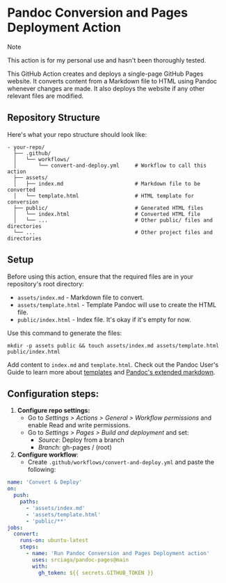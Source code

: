 # Pandoc Conversion and Pages Deployment Action

> [!NOTE]
> This action is for my personal use and hasn't been thoroughly tested.

This GitHub Action creates and deploys a single-page GitHub Pages website. It converts content from a Markdown file to HTML using Pandoc whenever changes are made. It also deploys the website if any other relevant files are modified.

## Repository Structure

Here's what your repo structure should look like:

```
- your-repo/
  ├── .github/
  │   └── workflows/
  │       └── convert-and-deploy.yml     # Workflow to call this action
  ├── assets/
  │   ├── index.md                       # Markdown file to be converted
  │   └── template.html                  # HTML template for conversion
  ├── public/                            # Generated HTML files
  │   └── index.html                     # Converted HTML file
  │   └── ...                            # Other public/ files and directories
  └── ...                                # Other project files and directories
```


## Setup

Before using this action, ensure that the required files are in your repository's root directory:

- `assets/index.md` - Markdown file to convert.  
- `assets/template.html` - Template Pandoc will use to create the HTML file.  
- `public/index.html` - Index file. It's okay if it's empty for now.

Use this command to generate the files:

```
mkdir -p assets public && touch assets/index.md assets/template.html public/index.html
```

Add content to `index.md` and `template.html`. Check out the Pandoc User's Guide to learn more about [templates](https://pandoc.org/MANUAL.html#templates) and [Pandoc's extended markdown](https://pandoc.org/MANUAL.html#pandocs-markdown).

## Configuration steps:

1. **Configure repo settings:** 
    - Go to *Settings > Actions > General > Workflow permissions* and enable Read and write permissions.
    - Go to *Settings > Pages > Build and deployment* and set:
        - *Source*: Deploy from a branch
        - *Branch*: gh-pages  / (root)
2. **Configure workflow**:
    - Create `.github/workflows/convert-and-deploy.yml` and paste the following:

```yaml
name: 'Convert & Deploy'
on:
  push:
    paths:
      - 'assets/index.md'
      - 'assets/template.html'
      - 'public/**'
jobs:
  convert:
    runs-on: ubuntu-latest
    steps:
      - name: 'Run Pandoc Conversion and Pages Deployment action'
        uses: srciaga/pandoc-pages@main
        with:
          gh_token: ${{ secrets.GITHUB_TOKEN }}
```
